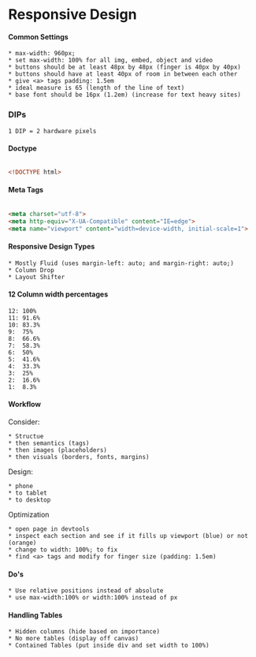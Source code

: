 Responsive Design
=================


#### Common Settings

	* max-width: 960px;
	* set max-width: 100% for all img, embed, object and video
	* buttons should be at least 48px by 48px (finger is 40px by 40px)
	* buttons should have at least 40px of room in between each other
	* give <a> tags padding: 1.5em
	* ideal measure is 65 (length of the line of text)
	* base font should be 16px (1.2em) (increase for text heavy sites)

### DIPs

	1 DIP = 2 hardware pixels


#### Doctype

``` html

<!DOCTYPE html>

```

#### Meta Tags

``` html
	
<meta charset="utf-8">
<meta http-equiv="X-UA-Compatible" content="IE=edge">
<meta name="viewport" content="width=device-width, initial-scale=1">

```

#### Responsive Design Types

	* Mostly Fluid (uses margin-left: auto; and margin-right: auto;)
	* Column Drop
	* Layout Shifter

#### 12 Column width percentages

	12: 100%
	11: 91.6%
	10: 83.3%
	9:  75%
	8:  66.6%
	7:  58.3%
	6:  50%
	5:	41.6%
	4:  33.3%
	3:  25%
	2:  16.6%
	1:  8.3%


#### Workflow

Consider: 

	* Structue
	* then semantics (tags)
	* then images (placeholders)
	* then visuals (borders, fonts, margins)

Design:
	
	* phone
	* to tablet
	* to desktop


Optimization 

	* open page in devtools
	* inspect each section and see if it fills up viewport (blue) or not (orange)
	* change to width: 100%; to fix
	* find <a> tags and modify for finger size (padding: 1.5em)

#### Do's

	* Use relative positions instead of absolute
	* use max-width:100% or width:100% instead of px

#### Handling Tables

	* Hidden columns (hide based on importance)
	* No more tables (display off canvas)
	* Contained Tables (put inside div and set width to 100%)

